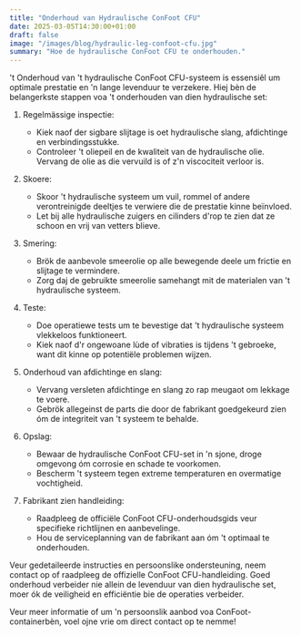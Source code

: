 ```yaml
---
title: "Onderhoud van Hydraulische ConFoot CFU"
date: 2025-03-05T14:30:00+01:00
draft: false
image: "/images/blog/hydraulic-leg-confoot-cfu.jpg"
summary: "Hoe de hydraulische ConFoot CFU te onderhouden."
---
```


 't Onderhoud van 't hydraulische ConFoot CFU-systeem is essensiêl um optimale prestatie en 'n lange levenduur te verzekere. Hiej bèn de belangerkste stappen voa 't onderhouden van dien hydraulische set:

1. Regelmässige inspectie:
   - Kiek naof der sigbare slijtage is oet hydraulische slang, afdichtinge en verbindingsstukke.
   - Controleer 't oliepeil en de kwaliteit van de hydraulische olie. Vervang de olie as die vervuild is of z'n viscociteit verloor is.

2. Skoere:
   - Skoor 't hydraulische systeem um vuil, rommel of andere verontreinigde deeltjes te verwiere die de prestatie kinne beïnvloed.
   - Let bij alle hydraulische zuigers en cilinders d'rop te zien dat ze schoon en vrij van vetters blieve.

3. Smering:
   - Brök de aanbevole smeerolie op alle bewegende deele um frictie en slijtage te vermindere.
   - Zorg daj de gebruikte smeerolie samehangt mit de materialen van 't hydraulische systeem.

4. Teste:
   - Doe operatiewe tests um te bevestige dat 't hydraulische systeem vlekkeloos funktioneert.
   - Kiek naof d'r ongewoane lùde of vibraties is tijdens 't gebroeke, want dit kinne op potentiële problemen wijzen.

5. Onderhoud van afdichtinge en slang:
   - Vervang versleten afdichtinge en slang zo rap meugaot om lekkage te voere.
   - Gebrök allegeinst de parts die door de fabrikant goedgekeurd zien óm de integriteit van 't systeem te behalde.

6. Opslag:
   - Bewaar de hydraulische ConFoot CFU-set in 'n sjone, droge omgevong óm corrosie en schade te voorkomen.
   - Bescherm 't systeem tegen extreme temperaturen en overmatige vochtigheid.

7. Fabrikant zien handleiding:
   - Raadpleeg de officiële ConFoot CFU-onderhoudsgids veur specifieke richtlijnen en aanbevelinge.
   - Hou de serviceplanning van de fabrikant aan óm 't optimaal te onderhouden.

 Veur gedetaileerde instructies en persoonslike ondersteuning, neem contact op of raadpleeg de offizielle ConFoot CFU-handleiding. Goed onderhoud verbeider nie allein de levenduur van dien hydraulische set, moer ók de veiligheid en efficiëntie bie de operaties verbeider.

 Veur meer informatie of um 'n persoonslik aanbod voa ConFoot-containerbèn, voel ojne vrie om direct contact op te nemme!